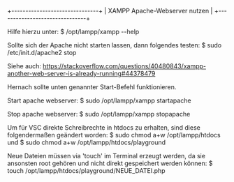+-------------------------------+
| XAMPP Apache-Webserver nutzen |
+-------------------------------+

Hilfe hierzu unter:
	$ /opt/lampp/xampp --help

Sollte sich der Apache nicht starten lassen, dann folgendes
testen:
	$ sudo /etc/init.d/apache2 stop

Siehe auch: https://stackoverflow.com/questions/40480843/xampp-another-web-server-is-already-running#44378479

Hernach sollte unten genannter Start-Befehl funktionieren.

Start apache webserver:
	$ sudo /opt/lampp/xampp startapache

Stop apache webserver:
	$ sudo /opt/lampp/xampp stopapache



Um für VSC direkte Schreibrechte in htdocs zu erhalten,
sind diese folgendermaßen geändert worden:
	$ sudo chmod a+w /opt/lampp/htdocs
	und
	$ sudo chmod a+w /opt/lampp/htdocs/playground

Neue Dateien müssen via 'touch' im Terminal erzeugt werden, da
sie ansonsten root gehören und nicht direkt gespeichert werden
können:
	$ touch /opt/lampp/htdocs/playground/NEUE_DATEI.php

